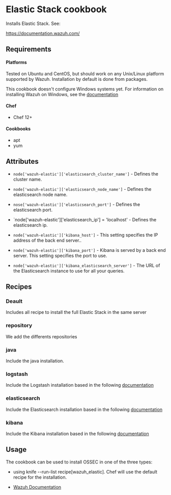 Elastic Stack cookbook
=======================

Installs Elastic Stack. See:

https://documentation.wazuh.com/

Requirements
------------
#### Platforms
Tested on Ubuntu and CentOS, but should work on any Unix/Linux platform supported by Wazuh. Installation by default is done from packages.

This cookbook doesn't configure Windows systems yet. For information on installing Wazuh on Windows, see the [documentation](https://documentation.wazuh.com/current/installation-guide/installing-elastic-stack/index.htmll)

#### Chef
- Chef 12+

#### Cookbooks
- apt
- yum

Attributes
----------

* `node['wazuh-elastic']['elasticsearch_cluster_name']` - Defines the cluster name.
* `node['wazuh-elastic']['elasticsearch_node_name']` - Defines the elasticsearch node name.
* `nose['wazuh-elastic']['elasticsearch_port']` - Defines the elasticsearch port.
* `node['wazuh-elastic']['elasticsearch_ip'] = 'localhost' - Defines the elasticsearch ip.

* `node['wazuh-elastic']['kibana_host']` - This setting specifies the IP address of the back end server..
* `node['wazuh-elastic']['kibana_port']` - Kibana is served by a back end server. This setting specifies the port to use.
* `node['wazuh-elastic']['kibana_elasticsearch_server']` - The URL of the Elasticsearch instance to use for all your queries.


Recipes
-------

### Deault

Includes all recipe to install the full Elastic Stack in the same server

### repository

We add the differents repositories

### java

Include the java installation.

### logstash

Include the Logstash installation based in the following [documentation](https://documentation.wazuh.com/current/installation-guide/installing-elastic-stack/index.htmll)


### elasticsearch

Include the Elasticsearch installation based in the following [documentation](https://documentation.wazuh.com/current/installation-guide/installing-elastic-stack/index.htmll)

### kibana

Include the Kibana installation based in the following [documentation](https://documentation.wazuh.com/current/installation-guide/installing-elastic-stack/index.htmll)

Usage
-----

The cookbook can be used to install OSSEC in one of the three types:

* using knife --run-list recipe[wazuh_elastic]. Chef will use the default recipe for the installation.


* [Wazuh Documentation](https://documentation.wazuh.com)
